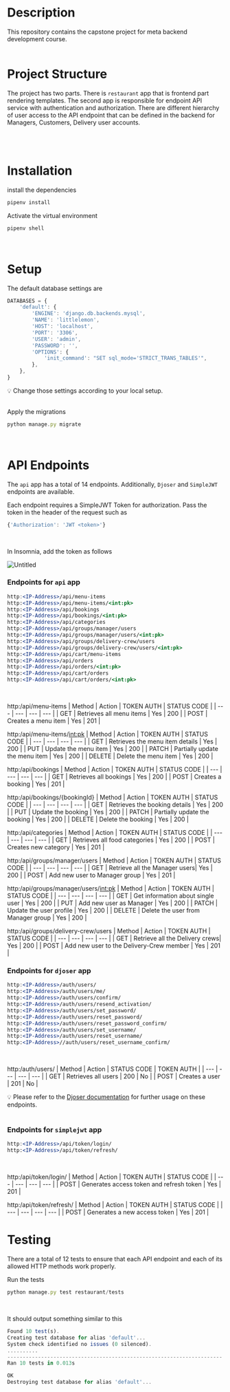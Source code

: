 # Description
This repository contains the capstone project for meta backend development course.
<br> <br>

# Project Structure
The project has two parts. There is `restaurant` app that is frontend part rendering templates. The second app is responsible for endpoint API service with authentication and authorization. There are different hierarchy of user access to the API endpoint that can be defined in the backend for Managers, Customers, Delivery user accounts.

<br> <br>

# Installation

install the dependencies
```jsx
pipenv install
```

Activate the virtual environment

```jsx
pipenv shell
```
<br>

# Setup
The default database settings are

```jsx
DATABASES = {
    'default': {
        'ENGINE': 'django.db.backends.mysql',
        'NAME': 'littlelemon',
        'HOST': 'localhost',
        'PORT': '3306',
        'USER': 'admin',
        'PASSWORD': '',
        'OPTIONS': {
            'init_command': "SET sql_mode='STRICT_TRANS_TABLES'",
        },
    },
}
```
💡 Change those settings according to your local setup.
<br>
<br>

Apply the migrations
```jsx
python manage.py migrate
```
<br>


# API Endpoints
The `api` app has a total of 14 endpoints. Additionally, `Djoser` and `SimpleJWT` endpoints are available.
<br>

Each endpoint requires a SimpleJWT Token for authorization. Pass the token in the header of the request such as
```jsx
{'Authorization': 'JWT <token>'}
```
<br>

In Insomnia, add the token as follows

![Untitled](assets/insomnia.png)
<br>

### Endpoints for `api` app
```jsx
http:<IP-Address>/api/menu-items
http:<IP-Address>/api/menu-items/<int:pk>
http:<IP-Address>/api/bookings
http:<IP-Address>/api/bookings/<int:pk>
http:<IP-Address>/api/categories
http:<IP-Address>/api/groups/manager/users
http:<IP-Address>/api/groups/manager/users/<int:pk>
http:<IP-Address>/api/groups/delivery-crew/users
http:<IP-Address>/api/groups/delivery-crew/users/<int:pk>
http:<IP-Address>/api/cart/menu-items
http:<IP-Address>/api/orders
http:<IP-Address>/api/orders/<int:pk>
http:<IP-Address>/api/cart/orders
http:<IP-Address>/api/cart/orders/<int:pk>
```
<br>

http:<IP-Address>/api/menu-items
| Method | Action | TOKEN AUTH | STATUS CODE |
| --- | --- | --- | --- |
| GET | Retrieves all menu items | Yes | 200 |
| POST | Creates a menu item | Yes | 201 |
<br>

http:<IP-Address>/api/menu-items/<int:pk>
| Method | Action | TOKEN AUTH | STATUS CODE |
| --- | --- | --- | --- |
| GET | Retrieves the menu item details | Yes | 200 |
| PUT | Update the menu item | Yes | 200 |
| PATCH | Partially update the menu item | Yes | 200 |
| DELETE | Delete the menu item | Yes | 200 |
<br>

http:<IP-Address>/api/bookings
| Method | Action | TOKEN AUTH | STATUS CODE |
| --- | --- | --- | --- |
| GET | Retrieves all bookings | Yes | 200 |
| POST | Creates a booking | Yes | 201 |
<br>

http:<IP-Address>/api/bookings/{bookingId}
| Method | Action | TOKEN AUTH | STATUS CODE |
| --- | --- | --- | --- |
| GET | Retrieves the booking details | Yes | 200 |
| PUT | Update the booking | Yes | 200 |
| PATCH | Partially update the booking | Yes | 200 |
| DELETE | Delete the booking | Yes | 200 |
<br>


http:<IP-Address>/api/categories
| Method | Action | TOKEN AUTH | STATUS CODE |
| --- | --- | --- | --- |
| GET | Retrieves all food categories | Yes | 200 |
| POST | Creates new category | Yes | 201 |
<br>

http:<IP-Address>/api/groups/manager/users
| Method | Action | TOKEN AUTH | STATUS CODE |
| --- | --- | --- | --- |
| GET | Retrieve all the Manager users| Yes | 200 |
| POST | Add new user to Manager group | Yes | 201 |
<br>

http:<IP-Address>/api/groups/manager/users/<int:pk>
| Method | Action | TOKEN AUTH | STATUS CODE |
| --- | --- | --- | --- |
| GET | Get information about single user | Yes | 200 |
| PUT | Add new user as Manager | Yes | 200 |
| PATCH | Update the user profile | Yes | 200 |
| DELETE | Delete the user from Manager group | Yes | 200 |
<br>

http:<IP-Address>/api/groups/delivery-crew/users
| Method | Action | TOKEN AUTH | STATUS CODE |
| --- | --- | --- | --- |
| GET | Retrieve all the Delivery crews| Yes | 200 |
| POST | Add new user to the Delivery-Crew member | Yes | 201 |
<br>

### Endpoints for `djoser` app
```jsx
http:<IP-Address>/auth/users/
http:<IP-Address>/auth/users/me/
http:<IP-Address>/auth/users/confirm/
http:<IP-Address>/auth/users/resend_activation/
http:<IP-Address>/auth/users/set_password/
http:<IP-Address>/auth/users/reset_password/
http:<IP-Address>/auth/users/reset_password_confirm/
http:<IP-Address>/auth/users/set_username/
http:<IP-Address>/auth/users/reset_username/
http:<IP-Address>//auth/users/reset_username_confirm/
```
<br>

http:<IP-Address>/auth/users/
| Method | Action | STATUS CODE | TOKEN AUTH |
| --- | --- | --- | --- |
| GET | Retrieves all users | 200 | No |
| POST | Creates a user | 201 | No |

💡 Please refer to the [Djoser documentation](https://djoser.readthedocs.io/en/latest/getting_started.html#available-endpoints) for further usage on these endpoints.
<br> <br>

### Endpoints for `simplejwt` app
```jsx
http:<IP-Address>/api/token/login/
http:<IP-Address>/api/token/refresh/
```
<br>

http:<IP-Address>/api/token/login/
| Method | Action | TOKEN AUTH | STATUS CODE |
| --- | --- | --- | --- |
| POST | Generates access token and refresh token | Yes | 201 |
<br>

http:<IP-Address>/api/token/refresh/
| Method | Action | TOKEN AUTH | STATUS CODE |
| --- | --- | --- | --- |
| POST | Generates a new access token | Yes | 201 |
<br>

# Testing
There are a total of 12 tests to ensure that each API endpoint and each of its allowed HTTP methods work properly.
<br>

Run the tests
```jsx
python manage.py test restaurant/tests
```
<br>

It should output something similar to this
```jsx
Found 10 test(s).
Creating test database for alias 'default'...
System check identified no issues (0 silenced).
..........
----------------------------------------------------------------------
Ran 10 tests in 0.013s

OK
Destroying test database for alias 'default'...
```
<br>


